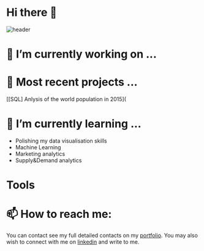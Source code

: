 # Hi there 👋

![header](https://loicchamplong.com/wp-content/uploads/2020/09/header_git.png)

# 🚧 I’m currently working on ...

# 🔭 Most recent projects ...

[[SQL] Anlysis of the world population in 2015](

# 🌱 I’m currently learning ...

- Polishing my data visualisation skills
- Machine Learning 
- Marketing analytics 
- Supply&Demand analytics 

# Tools 

# 📫 How to reach me: 

You can contact see my full detailed contacts on my [portfolio](https://loicchamplong.com). You may also wish to connect with me on [linkedin](https://www.linkedin.com/in/loicchamplong/?locale=en_US) and write to me.

